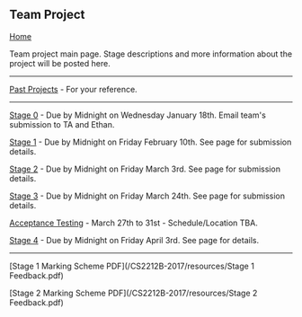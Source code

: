 ## Team Project

[Home](README.md)  

Team project main page. Stage descriptions and more information about the project will be posted here.

---

[Past Projects](PASTPROJECTS.md) - For your reference.

---

[Stage 0](STAGE0.md) - Due by Midnight on Wednesday January 18th. Email team's submission to TA and Ethan.  

[Stage 1](STAGE1.md) - Due by Midnight on Friday February 10th. See page for submission details.

[Stage 2](STAGE2.md) - Due by Midnight on Friday March 3rd. See page for submission details.  

[Stage 3](STAGE3.md) - Due by Midnight on Friday March 24th. See page for submission details.  

[Acceptance Testing](ACCEPTANCETESTING.md) - March 27th to 31st - Schedule/Location TBA. 

[Stage 4](STAGE4.md) - Due by Midnight on Friday April 3rd. See page for details. 

---  

[Stage 1 Marking Scheme PDF](/CS2212B-2017/resources/Stage 1 Feedback.pdf)  

[Stage 2 Marking Scheme PDF](/CS2212B-2017/resources/Stage 2 Feedback.pdf)
